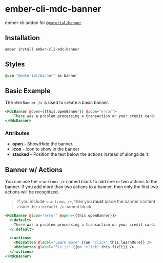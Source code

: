 ember-cli-mdc-banner
======================

ember-cli addon for [`@material/banner`](https://github.com/material-components/material-components-web/tree/master/packages/mdc-banner)

Installation
------------

    ember install ember-cli-mdc-banner

Styles
-------


```sass
@use "@material/banner" as banner
```

Basic Example
---------------

The `<MdcBanner />` is used to create a basic banner.

```handlebars
<MdcBanner @open={{this.openBanner}} @icon="error">
    There was a problem processing a transaction on your credit card.
</MdcBanner>
```

### Attributes

* **open** - Show/Hide the banner.
* **icon** - Icon to show in the banner
* **stacked** - Position the text below the actions instead of alongside it

Banner w/ Actions
-------------------

You can use the `<:actions />` named block to add one or two actions to the
banner. If you add more than two actions to a banner, then only the first two actions
will be recognized.

> If you include `<:actions />`, then you **must** place the banner content inside
> the `<:default />` named block.

```handlebars
<MdcBanner @icon="error" @open={{this.openBanner}}>
  <:default>
    There was a problem processing a transaction on your credit card.
  </:default>

  <:actions>
    <MdcButton @label="Learn more" {{on "click" this.learnMore}} />
    <MdcButton @label="Fix it" {{on "click" this.fixIt}} />
  </:actions>
</MdcBanner>
```
